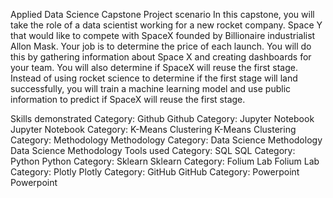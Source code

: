 Applied Data Science Capstone
Project scenario
In this capstone, you will take the role of a data scientist working for a new rocket company. Space Y that would like to compete with SpaceX founded by Billionaire industrialist Allon Mask. Your job is to determine the price of each launch. You will do this by gathering information about Space X and creating dashboards for your team. You will also determine if SpaceX will reuse the first stage. Instead of using rocket science to determine if the first stage will land successfully, you will train a machine learning model and use public information to predict if SpaceX will reuse the first stage.

Skills demonstrated
Category: Github
Github
Category: Jupyter Notebook
Jupyter Notebook
Category: K-Means Clustering
K-Means Clustering
Category: Methodology
Methodology
Category: Data Science Methodology
Data Science Methodology
Tools used
Category: SQL
SQL
Category: Python
Python
Category: Sklearn
Sklearn
Category: Folium Lab
Folium Lab
Category: Plotly
Plotly
Category: GitHub
GitHub
Category: Powerpoint
Powerpoint
